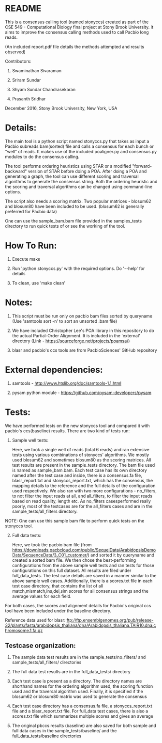 # README

This is a consensus calling tool (named stonyccs) created as part of the CSE 549 - Computational Biology final project at 
Stony Brook University. It aims to improve the consensus calling methods used to call Pacbio long reads.

(An included report.pdf file details the methods attempted and results observed)

Contributors:

1) Swaminathan Sivaraman

2) Sriram Sundar

3) Shyam Sundar Chandrasekaran

4) Prasanth Sridhar

December 2016, Stony Brook University, New York, USA

Details:
=======
The main tool is a python script named stonyccs.py that takes as input a Pacbio subreads bam(sorted) file and calls
a consensus for each bunch or "well" of reads. It makes use of the included poaligner.py and consensus.py modules 
to do the consensus calling.

The tool performs ordering heuristics using STAR or a modified "forward-backward" version of STAR before doing a POA.
After doing a POA and generating a graph, the tool can use different scoring and traversal algorithms to generate
the consensus string. Both the ordering heuristic and the scoring and traversal algorithms can be changed using
command-line options.

The script also needs a scoring matrix. Two popular matrices - blosum62 and blosum80 have been included to be used.
(blosum62 is generally preferred for Pacbio data)

One can use the sample_bam.bam file provided in the samples_tests directory to
run quick tests of or see the working of the tool.

How To Run:
==========
1) Execute make

2) Run 'python stonyccs.py' with the required options. Do '--help' for details

3) To clean, use 'make clean'

Notes:
=====
1) This script must be run only on pacbio bam files sorted by queryname 
   (Use 'samtools sort -n' to sort an unsorted .bam file)
   
2) We have included Christopher Lee's POA library in this repository to do the actual Partial-Order Alignment. It
   is included in the 'external' directory (Link - https://sourceforge.net/projects/poamsa/)

3) blasr and pacbio's ccs tools are from PacbioSciences' GitHub repository

External dependencies:
=====================
1) samtools - http://www.htslib.org/doc/samtools-1.1.html

2) pysam python module - https://github.com/pysam-developers/pysam

Tests:
=====
We have performed tests on the new stonyccs tool and compared it with pacbio's
ccs(baseline) results. There are two kind of tests run:

1) Sample well tests:

   Here, we took a single well of reads (total 6 reads) and ran extensive tests using
   various combinations of stonyccs' algorithms. We mostly used blosum62 and
   sometimes blosum80 as the scoring matrices. All test results are present in
   the sample_tests directory. The bam file used is named as sample_bam.bam. Each
   test case has its own directory named after the test case and inside, there is
   a consensus.fa file, blasr_report.txt and stonyccs_report.txt, which has the
   consensus, the mapping details to the reference and the full details of the
   configuration used respectively. We also ran with two more configurations - 
   no_filters, to not filter the input reads at all, and all_filters, to filter
   the input reads based on read quality, length etc. As no_filters casesperformed
   really poorly, most of the testcases are for the all_filters cases and are in the
   sample_tests/all_filters directory.

NOTE: One can use this sample bam file to perform quick tests on the stonyccs tool.

2) Full data tests:

   Here, we took the pacbio bam file (from https://downloads.pacbcloud.com/public/SequelData/ArabidopsisDemoData/SequenceData/3_C01_customer/)
   and sorted it by queryname and created a sorted bam file. We then chose the
   best-performing configurations from the above sample well tests and ran tests
   for those configurations on this full dataset. All results are filed under
   full_data_tests. The test case details are saved in a manner similar to the
   above sample well cases. Additionally, there is a scores.txt file in each test case
   directory, that contains the list of all match,mismatch,ins,del,sim scores for all
   consensus strings and the average values for each field.

For both cases, the scores and alignment details for Pacbio's original ccs
tool have been included under the baseline directory.

Reference data used for blasr:
ftp://ftp.ensemblgenomes.org/pub/release-32/plants/fasta/arabidopsis_thaliana/dna/Arabidopsis_thaliana.TAIR10.dna.chromosome.1.fa.gz

Testcase organization:
---------------------
1) The sample data test results are in the sample_tests/no_filters/ and sample_tests/all_filters/ directories

2) The full data test results are in the full_data_tests/ directory

3) Each test case is present as a directory. The directory names are shorthand names for the ordering algorithm used, the scoring function
   used and the traversal algorithm used. Finally, it is specified if the blosum62 or blosum80 matrix was used to generate the consensus
   
4) Each test case directory has a consensus.fa file, a stonyccs_report.txt file and a blasr_report.txt file. For full_data test cases,
   there is also a scores.txt file which summarizes multiple scores and gives an average
   
5) The original pbccs results (baseline) are also saved for both sample and full data cases in the sample_tests/baseline/ and
   the full_data_tests/baseline directories